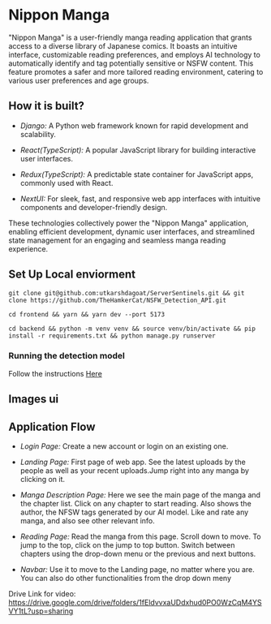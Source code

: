# Nippon Manga

"Nippon Manga" is a user-friendly manga reading application that grants access to a diverse library of Japanese comics. It boasts an intuitive interface, customizable reading preferences, and employs AI technology to automatically identify and tag potentially sensitive or NSFW content. This feature promotes a safer and more tailored reading environment, catering to various user preferences and age groups.

## How it is built?


- *Django:* A Python web framework known for rapid development and scalability.
  
- *React(TypeScript):* A popular JavaScript library for building interactive user interfaces.
  
- *Redux(TypeScript):* A predictable state container for JavaScript apps, commonly used with React.

- *NextUI:* For sleek, fast, and responsive web app interfaces with intuitive components and developer-friendly design.







These technologies collectively power the "Nippon Manga" application, enabling efficient development, dynamic user interfaces, and streamlined state management for an engaging and seamless manga reading experience.

## Set Up Local enviorment 


`git clone git@github.com:utkarshdagoat/ServerSentinels.git && git clone https://github.com/TheHamkerCat/NSFW_Detection_API.git`
<br>

`cd frontend && yarn && yarn dev --port 5173` 
<br>

`cd backend && python -m venv venv && source venv/bin/activate && pip install -r requirements.txt && python manage.py runserver `

### Running the detection model 
Follow the instructions  <a href="https://github.com/TheHamkerCat/NSFW_Detection_API">Here </a>


## Images ui



## Application Flow 
- *Login Page:* Create a new account or login on an existing one.

- *Landing Page:* First page of web app. See the latest uploads by the people as well as your recent uploads.Jump right into any manga by clicking on it.

- *Manga Description Page:* Here we see the main page of the manga and the chapter list. Click on any chapter to start reading. Also shows the author, the NFSW tags generated by our AI model. Like and rate any manga, and also see other relevant info.

- *Reading Page:* Read the manga from this page. Scroll down to move. To jump to the top, click on the jump to top button. Switch between chapters using the drop-down menu or the previous and next buttons.

- *Navbar:* Use it to move to the Landing page, no matter where you are. You can also do other functionalities from the drop down meny

Drive Link for video: https://drive.google.com/drive/folders/1fEldvvxaUDdxhud0PO0WzCqM4YSVY1tL?usp=sharing